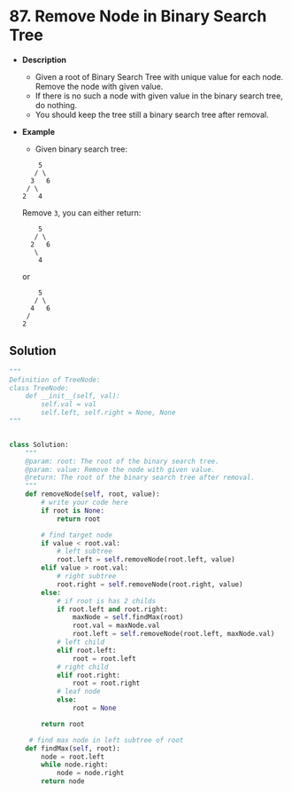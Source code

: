 # 87. Remove Node in Binary Search Tree

- **Description**
    - Given a root of Binary Search Tree with unique value for each node. Remove the node with given value.
    - If there is no such a node with given value in the binary search tree, do nothing.
    - You should keep the tree still a binary search tree after removal.
- **Example**
    - Given binary search tree:

    ```
        5
       / \
      3   6
     / \
    2   4
    ```
    
    Remove `3`, you can either return:
    
    ```
        5
       / \
      2   6
       \
        4
    ```
    
    or
    
    ```
        5
       / \
      4   6
     /
    2
    ```


## Solution

```python
"""
Definition of TreeNode:
class TreeNode:
    def __init__(self, val):
        self.val = val
        self.left, self.right = None, None
"""


class Solution:
    """
    @param: root: The root of the binary search tree.
    @param: value: Remove the node with given value.
    @return: The root of the binary search tree after removal.
    """
    def removeNode(self, root, value):
        # write your code here
        if root is None:
            return root

        # find target node
        if value < root.val:
            # left subtree
            root.left = self.removeNode(root.left, value)
        elif value > root.val:
            # right subtree
            root.right = self.removeNode(root.right, value)
        else:
            # if root is has 2 childs
            if root.left and root.right:
                maxNode = self.findMax(root)
                root.val = maxNode.val
                root.left = self.removeNode(root.left, maxNode.val)
            # left child
            elif root.left:
                root = root.left
            # right child
            elif root.right:
                root = root.right
            # leaf node
            else:
                root = None

        return root

     # find max node in left subtree of root
    def findMax(self, root):
        node = root.left
        while node.right:
            node = node.right
        return node
```